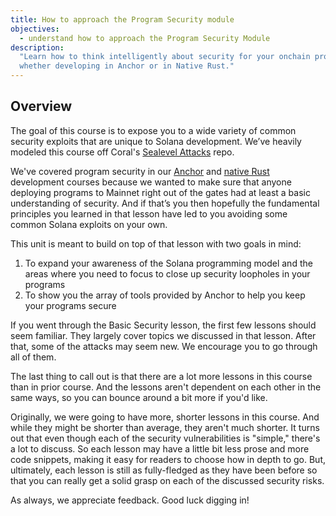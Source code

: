 ```yaml
---
title: How to approach the Program Security module
objectives:
  - understand how to approach the Program Security Module
description:
  "Learn how to think intelligently about security for your onchain programs,
  whether developing in Anchor or in Native Rust."
---
```


## Overview

The goal of this course is to expose you to a wide variety of common security
exploits that are unique to Solana development. We’ve heavily modeled this
course off Coral's
[Sealevel Attacks](https://github.com/coral-xyz/sealevel-attacks) repo.

We've covered program security in our
[Anchor](/content/courses/onchain-development.md) and
[native Rust](/content/courses/native-onchain-development.md) development
courses because we wanted to make sure that anyone deploying programs to Mainnet
right out of the gates had at least a basic understanding of security. And if
that’s you then hopefully the fundamental principles you learned in that lesson
have led to you avoiding some common Solana exploits on your own.

This unit is meant to build on top of that lesson with two goals in mind:

1. To expand your awareness of the Solana programming model and the areas where
   you need to focus to close up security loopholes in your programs
2. To show you the array of tools provided by Anchor to help you keep your
   programs secure

If you went through the Basic Security lesson, the first few lessons should seem
familiar. They largely cover topics we discussed in that lesson. After that,
some of the attacks may seem new. We encourage you to go through all of them.

The last thing to call out is that there are a lot more lessons in this course
than in prior course. And the lessons aren't dependent on each other in the same
ways, so you can bounce around a bit more if you'd like.

Originally, we were going to have more, shorter lessons in this course. And
while they might be shorter than average, they aren't much shorter. It turns out
that even though each of the security vulnerabilities is "simple," there's a lot
to discuss. So each lesson may have a little bit less prose and more code
snippets, making it easy for readers to choose how in depth to go. But,
ultimately, each lesson is still as fully-fledged as they have been before so
that you can really get a solid grasp on each of the discussed security risks.

As always, we appreciate feedback. Good luck digging in!
